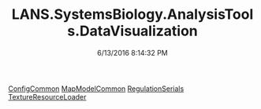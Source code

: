 ﻿---
title: LANS.SystemsBiology.AnalysisTools.DataVisualization
date: 6/13/2016 8:14:32 PM
---

[ConfigCommon](T-LANS.SystemsBiology.AnalysisTools.DataVisualization.ConfigCommon.html)
[MapModelCommon](T-LANS.SystemsBiology.AnalysisTools.DataVisualization.MapModelCommon.html)
[RegulationSerials](T-LANS.SystemsBiology.AnalysisTools.DataVisualization.RegulationSerials.html)
[TextureResourceLoader](T-LANS.SystemsBiology.AnalysisTools.DataVisualization.TextureResourceLoader.html)
